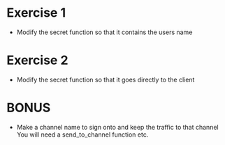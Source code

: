 # Exercise 1

* Modify the secret function so that it contains the users name 

# Exercise 2

* Modify the secret function so that it goes directly to the client

# BONUS

* Make a channel name to sign onto and keep the traffic to that channel
  You will need a send_to_channel function etc.
